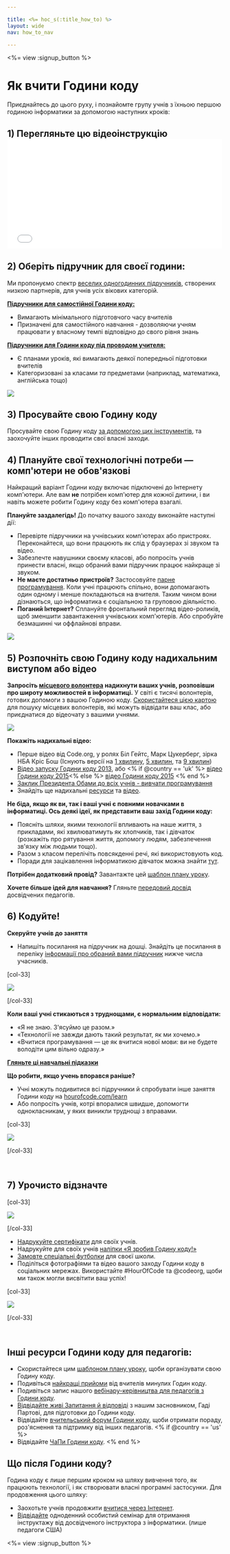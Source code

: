 ```yaml
---

title: <%= hoc_s(:title_how_to) %>
layout: wide
nav: how_to_nav

---
```


<%= view :signup_button %>

# Як вчити Години коду

Приєднайтесь до цього руху, і познайомте групу учнів з їхньою першою годиною інформатики за допомогою наступних кроків:

## 1) Перегляньте цю відеоінструкцію <iframe width="500" height="255" src="//www.youtube.com/embed/SrnvvWDm73k" frameborder="0" allowfullscreen></iframe> 

## 2) Оберіть підручник для своєї години:

Ми пропонуємо спектр [веселих одногодинних підручників](<%= resolve_url('/learn') %>), створених низкою партнерів, для учнів усіх вікових категорій.

**[Підручники для самостійної Години коду:](<%= resolve_url('/learn') %>)**

  * Вимагають мінімального підготовчого часу вчителів
  * Призначені для самостійного навчання - дозволяючи учням працювати у власному темпі відповідно до свого рівня знань

**[Підручники для Години коду під проводом учителя:](<%= resolve_url('https://code.org/educate/teacher-led') %>)**

  * Є планами уроків, які вимагають деякої попередньої підготовки вчителів
  * Категоризовані за класами *та* предметами (наприклад, математика, англійська тощо)

[![](/images/fit-700/tutorials.png)](<%= resolve_url('/learn') %>)

## 3) Просувайте свою Годину коду

Просувайте свою Годину коду [за допомогою цих інструментів](<%= resolve_url('/promote') %>), та заохочуйте інших проводити свої власні заходи.

## 4) Плануйте свої технологічні потреби — комп'ютери не обов'язкові

Найкращий варіант Години коду включає підключені до Інтернету комп'ютери. Але вам **не** потрібен комп'ютер для кожної дитини, і ви навіть можете робити Годину коду без комп'ютера взагалі.

**Плануйте заздалегідь!** До початку вашого заходу виконайте наступні дії:

  * Перевірте підручники на учнівських комп'ютерах або пристроях. Переконайтеся, що вони працюють як слід у браузерах зі звуком та відео.
  * Забезпечте навушники своєму класові, або попросіть учнів принести власні, якщо обраний вами підручник працює найкраще зі звуком.
  * **Не маєте достатньо пристроїв?** Застосовуйте [парне програмування](https://www.youtube.com/watch?v=vgkahOzFH2Q). Коли учні працюють спільно, вони допомагають один одному і менше покладаються на вчителя. Таким чином вони дізнаються, що інформатика є соціальною та груповою діяльністю.
  * **Поганий Інтернет?** Сплануйте фронтальний перегляд відео-роликів, щоб зменшити завантаження учнівських комп'ютерів. Або спробуйте безмашинні чи оффлайнові вправи.

![](/images/fit-350/group_ipad.jpg)

## 5) Розпочніть свою Годину коду надихальним виступом або відео

**Запросіть [місцевого волонтера](https://code.org/volunteer/local) надихнути ваших учнів, розповівши про широту можливостей в інформатиці.** У світі є тисячі волонтерів, готових допомоги з вашою Годиною коду. [Скористайтеся цією картою](https://code.org/volunteer/local) для пошуку місцевих волонтерів, які можуть відвідати ваш клас, або приєднатися до відеочату з вашими учнями.

[![](/images/fit-300/volunteer-map.png)](<%= resolve_url('https://code.org/volunteer/local') %>)

**Покажіть надихальні відео:**

  * Перше відео від Code.org, у ролях Біл Гейтс, Марк Цукерберг, зірка НБА Кріс Бош (Існують версії на [1 хвилину](https://www.youtube.com/watch?v=qYZF6oIZtfc), [5 хвилин](https://www.youtube.com/watch?v=nKIu9yen5nc), та [9 хвилин](https://www.youtube.com/watch?v=dU1xS07N-FA))
  * [Відео запуску Години коду 2013](https://www.youtube.com/watch?v=FC5FbmsH4fw), або <% if @country == 'uk' %> [відео Години коду 2015](https://www.youtube.com/watch?v=7L97YMYqLHc)<% else %> [відео Години коду 2015](https://www.youtube.com/watch?v=7L97YMYqLHc) <% end %>
  * [Заклик Президента Обами до всіх учнів - вивчати програмування](https://www.youtube.com/watch?v=6XvmhE1J9PY)
  * Знайдіть ще надихальні [ресурси](<%= resolve_url('https://code.org/inspire') %>) та [відео](https://www.youtube.com/playlist?list=PLzdnOPI1iJNfpD8i4Sx7U0y2MccnrNZuP).

**Не біда, якщо як ви, так і ваші учні є повними новачками в інформатиці. Ось деякі ідеї, як представити ваш захід Години коду:**

  * Поясніть шляхи, якими технології впливають на наше життя, з прикладами, які хвилюватимуть як хлопчиків, так і дівчаток (розкажіть про рятування життя, допомогу людям, забезпечення зв'язку між людьми тощо).
  * Разом з класом перелічіть повсякденні речі, які використовують код.
  * Поради для зацікавлення інформатикою дівчаток можна знайти [тут](<%= resolve_url('https://code.org/girls') %>).

**Потрібен додатковий провід?** Завантажте цей [шаблон плану уроку](/files/EducatorHourofCodeLessonPlanOutline.docx).

**Хочете більше ідей для навчання?** Гляньте [передовий досвід](http://www.slideshare.net/TeachCode/hour-of-code-best-practices-for-successful-educators-51273466) досвідчених педагогів.

## 6) Кодуйте!

**Скеруйте учнів до заняття**

  * Напишіть посилання на підручник на дошці. Знайдіть це посилання в переліку [інформації про обраний вами підручник](<%= resolve_url('/learn') %>) нижче числа учасників.

[col-33]

![](/images/fit-300/group_ar.jpg)

[/col-33]

**Коли ваші учні стикаються з труднощами, є нормальним відповідати:**

  * «Я не знаю. З'ясуймо це разом.»
  * «Технології не завжди дають такий результат, як ми хочемо.»
  * «Вчитися програмування — це як вчитися нової мови: ви не будете володіти цим вільно одразу.»

**[Гляньте ці навчальні підказки](http://www.code.org/files/CSTT_IntroducingCS.PDF)**

**Що робити, якщо учень впорався раніше?**

  * Учні можуть подивитися всі підручники й спробувати інше заняття Години коду на [hourofcode.com/learn](<%= resolve_url('/learn') %>)
  * Або попросіть учнів, котрі впоралися швидше, допомогти однокласникам, у яких виникли труднощі з вправами.

[col-33]

![](/images/fit-250/highschoolgirls.jpeg)

[/col-33]

<p style="clear:both">
  &nbsp;
</p>

## 7) Урочисто відзначте

[col-33]

![](/images/fit-300/boy-certificate.jpg)

[/col-33]

  * [Надрукуйте сертифікати](<%= resolve_url('https://code.org/certificates') %>) для своїх учнів.
  * Надрукуйте для своїх учнів [наліпки «Я зробив Годину коду!»](<%= resolve_url('/promote/resources#stickers') %>)
  * [Замовте спеціальні футболки](http://blog.code.org/post/132608499493/hour-of-code-shirts-and-more) для своєї школи.
  * Поділіться фотографіями та відео вашого заходу Години коду в соціальних мережах. Використайте #HourOfCode та @codeorg, щоби ми також могли висвітити ваш успіх!

[col-33]

![](/images/fit-260/highlight-certificates.jpg)

[/col-33]

<p style="clear:both">
  &nbsp;
</p>

## Інші ресурси Години коду для педагогів:

  * Скористайтеся цим [шаблоном плану уроку](/files/EducatorHourofCodeLessonPlanOutline.docx), щоби організувати свою Годину коду.
  * Подивіться [найкращі прийоми](http://www.slideshare.net/TeachCode/hour-of-code-best-practices-for-successful-educators-51273466) від вчителів минулих Годин коду. 
  * Подивіться запис нашого [вебінару-керівництва для педагогів з Години коду](https://youtu.be/EJeMeSW2-Mw).
  * [Відвідайте живі Запитання й відповіді](http://www.eventbrite.com/e/ask-your-final-questions-and-prepare-for-the-2015-hour-of-code-with-codeorg-founder-hadi-partovi-tickets-17987437911) з нашим засновником, Гаді Партові, для підготовки до Години коду.
  * Відвідайте [вчительський форум Години коду](http://forum.code.org/c/plc/hour-of-code), щоби отримати пораду, роз'яснення та підтримку від інших педагогів. <% if @country == 'us' %>
  * Відвідайте [ЧаПи Години коду](https://support.code.org/hc/en-us/categories/200147083-Hour-of-Code). <% end %>

## Що після Години коду?

Година коду є лише першим кроком на шляху вивчення того, як працюють технології, і як створювати власні програмні застосунки. Для продовження цього шляху:

  * Заохотьте учнів продовжити [вчитися через Інтернет](<%= resolve_url('https://code.org/learn/beyond') %>).
  * [Відвідайте](<%= resolve_url('https://code.org/professional-development-workshops') %>) одноденний особистий семінар для отримання інструктажу від досвідченого інструктора з інформатики. (лише педагоги США)

<%= view :signup_button %>